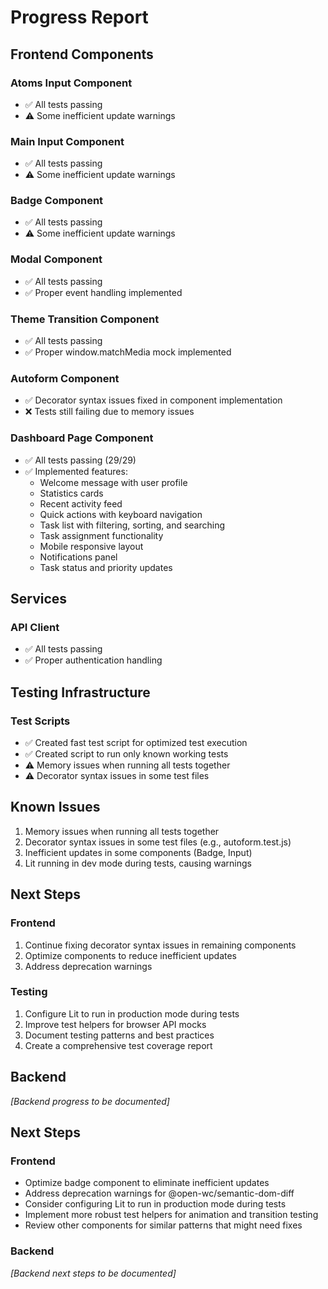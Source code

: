 # Progress Report

## Frontend Components

### Atoms Input Component
- ✅ All tests passing
- ⚠️ Some inefficient update warnings

### Main Input Component
- ✅ All tests passing
- ⚠️ Some inefficient update warnings

### Badge Component
- ✅ All tests passing
- ⚠️ Some inefficient update warnings

### Modal Component
- ✅ All tests passing
- ✅ Proper event handling implemented

### Theme Transition Component
- ✅ All tests passing
- ✅ Proper window.matchMedia mock implemented

### Autoform Component
- ✅ Decorator syntax issues fixed in component implementation
- ❌ Tests still failing due to memory issues

### Dashboard Page Component
- ✅ All tests passing (29/29)
- ✅ Implemented features:
  - Welcome message with user profile
  - Statistics cards
  - Recent activity feed
  - Quick actions with keyboard navigation
  - Task list with filtering, sorting, and searching
  - Task assignment functionality
  - Mobile responsive layout
  - Notifications panel
  - Task status and priority updates

## Services

### API Client
- ✅ All tests passing
- ✅ Proper authentication handling

## Testing Infrastructure

### Test Scripts
- ✅ Created fast test script for optimized test execution
- ✅ Created script to run only known working tests
- ⚠️ Memory issues when running all tests together
- ⚠️ Decorator syntax issues in some test files

## Known Issues

1. Memory issues when running all tests together
2. Decorator syntax issues in some test files (e.g., autoform.test.js)
3. Inefficient updates in some components (Badge, Input)
4. Lit running in dev mode during tests, causing warnings

## Next Steps

### Frontend
1. Continue fixing decorator syntax issues in remaining components
2. Optimize components to reduce inefficient updates
3. Address deprecation warnings

### Testing
1. Configure Lit to run in production mode during tests
2. Improve test helpers for browser API mocks
3. Document testing patterns and best practices
4. Create a comprehensive test coverage report

## Backend

*[Backend progress to be documented]*

## Next Steps

### Frontend
- Optimize badge component to eliminate inefficient updates
- Address deprecation warnings for @open-wc/semantic-dom-diff
- Consider configuring Lit to run in production mode during tests
- Implement more robust test helpers for animation and transition testing
- Review other components for similar patterns that might need fixes

### Backend
*[Backend next steps to be documented]* 